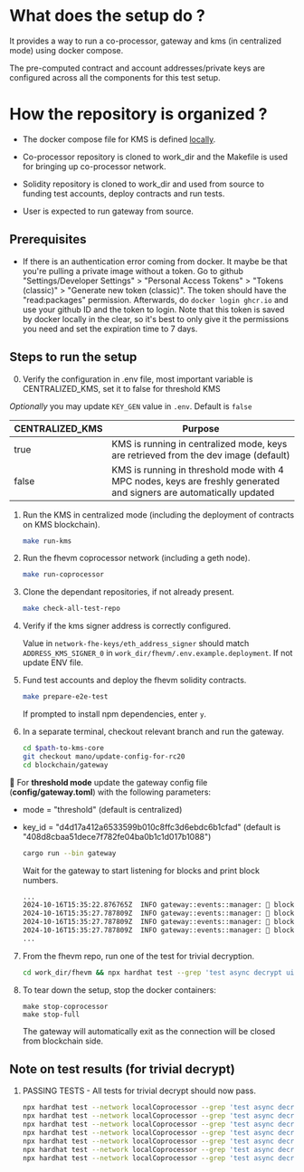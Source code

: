 # What does the setup do ?

It provides a way to run a co-processor, gateway and kms (in centralized mode)
using docker compose.

The pre-computed contract and account addresses/private keys are configured
across all the components for this test setup.

# How the repository is organized ?

- The docker compose file for KMS is defined
  [locally](./docker-compose/docker-compose-full.yml).

- Co-processor repository is cloned to work_dir and the Makefile is used for
  bringing up co-processor network.

- Solidity repository is cloned to work_dir and used from source to funding
  test accounts, deploy contracts and run tests.

- User is expected to run gateway from source.

## Prerequisites

- If there is an authentication error coming from docker.
  It maybe be that you're pulling a private image without a token.
  Go to github "Settings/Developer Settings" > "Personal Access Tokens" > "Tokens (classic)" > "Generate new token (classic)".
  The token should have the "read:packages" permission.
  Afterwards, do `docker login ghcr.io` and use your github ID and the token to login.
  Note that this token is saved by docker locally in the clear,
  so it's best to only give it the permissions you need and set the expiration time to 7 days.

## Steps to run the setup

0. Verify the configuration in .env file, most important variable is CENTRALIZED_KMS, set it to  false for threshold KMS

_Optionally_ you may update `KEY_GEN` value in `.env`. Default is `false`

| CENTRALIZED_KMS | Purpose |
| --- | --- |
| true    | KMS is running in centralized mode, keys are retrieved from the dev image (default) |
| false   | KMS is running in threshold mode with 4 MPC nodes, keys are freshly generated and signers are automatically updated |

1. Run the KMS in centralized mode (including the deployment of contracts on
   KMS blockchain).

    ```bash
    make run-kms
    ```

2. Run the fhevm coprocessor network (including a geth node).

    ```bash
    make run-coprocessor
    ```

3. Clone the dependant repositories, if not already present.

    ```bash
    make check-all-test-repo
    ```

4. Verify if the kms signer address is correctly configured.

   Value in `network-fhe-keys/eth_address_signer` should match
   `ADDRESS_KMS_SIGNER_0` in `work_dir/fhevm/.env.example.deployment`. If not
   update ENV file. 

5. Fund test accounts and deploy the fhevm solidity contracts.

    ```bash
    make prepare-e2e-test
    ```

    If prompted to install npm dependencies, enter `y`.

6. In a separate terminal, checkout relevant branch and run the gateway.


    ```bash
    cd $path-to-kms-core
    git checkout mano/update-config-for-rc20
    cd blockchain/gateway
    ```
  🚨 For **threshold mode** update the gateway config file (__config/gateway.toml__) with the following parameters:
  - mode = "threshold" (default is centralized)
  - key_id = "d4d17a412a6533599b010c8ffc3d6ebdc6b1cfad" (default is "408d8cbaa51dece7f782fe04ba0b1c1d017b1088")


    ```bash
    cargo run --bin gateway
    ```


    Wait for the gateway to start listening for blocks and print block numbers.

    ```bash
    ...
    2024-10-16T15:35:22.876765Z  INFO gateway::events::manager: 🧱 block number: 10
    2024-10-16T15:35:27.787809Z  INFO gateway::events::manager: 🧱 block number: 11
    2024-10-16T15:35:27.787809Z  INFO gateway::events::manager: 🧱 block number: 12
    2024-10-16T15:35:27.787809Z  INFO gateway::events::manager: 🧱 block number: 13
    ...
    ```

7. From the fhevm repo, run one of the test for trivial decryption.

    ```bash
    cd work_dir/fhevm && npx hardhat test --grep 'test async decrypt uint32$'
    ```

8. To tear down the setup, stop the docker containers:

    ```
    make stop-coprocessor
    make stop-full
    ```

    The gateway will automatically exit as the connection will be closed from blockchain side.

## Note on test results (for trivial decrypt)

1. PASSING TESTS - All tests for trivial decrypt should now pass.

    ```bash
    npx hardhat test --network localCoprocessor --grep 'test async decrypt bool$'
    npx hardhat test --network localCoprocessor --grep 'test async decrypt uint4$'
    npx hardhat test --network localCoprocessor --grep 'test async decrypt uint8$'
    npx hardhat test --network localCoprocessor --grep 'test async decrypt uint16$'
    npx hardhat test --network localCoprocessor --grep 'test async decrypt uint32$'
    npx hardhat test --network localCoprocessor --grep 'test async decrypt uint64$'
    npx hardhat test --network localCoprocessor --grep 'test async decrypt address$'
    ```
